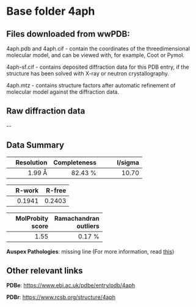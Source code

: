 # Base folder 4aph

## Files downloaded from wwPDB:

4aph.pdb and 4aph.cif - contain the coordinates of the threedimensional molecular model, and can be viewed with, for example, Coot or Pymol.

4aph-sf.cif - contains deposited diffraction data for this PDB entry, if the structure has been solved with X-ray or neutron crystallography.

4aph.mtz - contains structure factors after automatic refinement of molecular model against the diffraction data.

## Raw diffraction data

--<br> 

## Data Summary
|   | Resolution | Completeness| I/sigma |
|---|-------------:|----------------:|--------------:|
|   |1.99 Å|82.43 %|<img width=50/>10.70|

|   | **R-work**| **R-free**   
|---|-------------:|----------------:|           
||  0.1941|  0.2403|

|   |**MolProbity<br>score**| **Ramachandran<br>outliers** 
|---|-------------:|----------------:|
||  1.55|  0.17 %|

**Auspex Pathologies**: missing line (For more information, read [this](https://github.com/thorn-lab/coronavirus_structural_task_force/blob/master/pdb/human_interaction_partners/ACE2/4aph/validation/auspex/4aph_auspex_comments.txt))

 



## Other relevant links 
**PDBe**:  https://www.ebi.ac.uk/pdbe/entry/pdb/4aph
 
**PDBr**: https://www.rcsb.org/structure/4aph 

